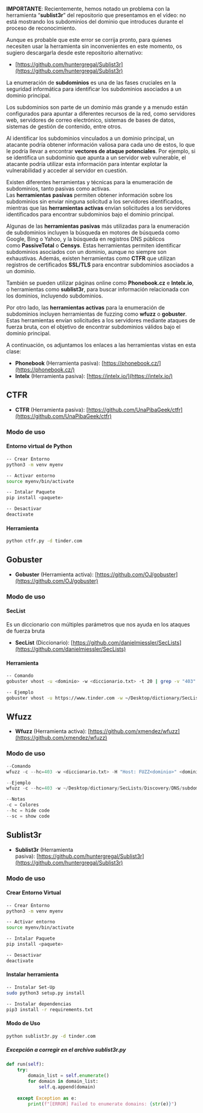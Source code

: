 **IMPORTANTE**: Recientemente, hemos notado un problema con la herramienta “**sublist3r**” del repositorio que presentamos en el vídeo: no está mostrando los subdominios del dominio que introduces durante el proceso de reconocimiento.

Aunque es probable que este error se corrija pronto, para quienes necesiten usar la herramienta sin inconvenientes en este momento, os sugiero descargarla desde este repositorio alternativo:

- [https://github.com/huntergregal/Sublist3r](https://github.com/huntergregal/Sublist3r)

La enumeración de **subdominios** es una de las fases cruciales en la seguridad informática para identificar los subdominios asociados a un dominio principal.

Los subdominios son parte de un dominio más grande y a menudo están configurados para apuntar a diferentes recursos de la red, como servidores web, servidores de correo electrónico, sistemas de bases de datos, sistemas de gestión de contenido, entre otros.

Al identificar los subdominios vinculados a un dominio principal, un atacante podría obtener información valiosa para cada uno de estos, lo que le podría llevar a encontrar **vectores de ataque potenciales**. Por ejemplo, si se identifica un subdominio que apunta a un servidor web vulnerable, el atacante podría utilizar esta información para intentar explotar la vulnerabilidad y acceder al servidor en cuestión.

Existen diferentes herramientas y técnicas para la enumeración de subdominios, tanto pasivas como activas. Las **herramientas** **pasivas** permiten obtener información sobre los subdominios sin enviar ninguna solicitud a los servidores identificados, mientras que las **herramientas activas** envían solicitudes a los servidores identificados para encontrar subdominios bajo el dominio principal.

Algunas de las **herramientas pasivas** más utilizadas para la enumeración de subdominios incluyen la búsqueda en motores de búsqueda como Google, Bing o Yahoo, y la búsqueda en registros DNS públicos como **PassiveTotal** o **Censys**. Estas herramientas permiten identificar subdominios asociados con un dominio, aunque no siempre son exhaustivas. Además, existen herramientas como **CTFR** que utilizan registros de certificados **SSL/TLS** para encontrar subdominios asociados a un dominio.

También se pueden utilizar páginas online como **Phonebook.cz** e **Intelx.io**, o herramientas como **sublist3r**, para buscar información relacionada con los dominios, incluyendo subdominios.

Por otro lado, las **herramientas activas** para la enumeración de subdominios incluyen herramientas de fuzzing como **wfuzz** o **gobuster**. Estas herramientas envían solicitudes a los servidores mediante ataques de fuerza bruta, con el objetivo de encontrar subdominios válidos bajo el dominio principal.

A continuación, os adjuntamos los enlaces a las herramientas vistas en esta clase:

- **Phonebook** (Herramienta pasiva): [https://phonebook.cz/](https://phonebook.cz/)
- **Intelx** (Herramienta pasiva): [https://intelx.io/](https://intelx.io/)

## CTFR
- **CTFR** (Herramienta pasiva): [https://github.com/UnaPibaGeek/ctfr](https://github.com/UnaPibaGeek/ctfr)
### Modo de uso
#### Entorno virtual de Python
``` bash
-- Crear Entorno
python3 -m venv myenv

-- Activar entorno
source myenv/bin/activate

-- Intalar Paquete
pip install <paquete>

-- Desactivar
deactivate 
```
#### Herramienta
```bash
python ctfr.py -d tinder.com
```
## Gobuster
- **Gobuster** (Herramienta activa): [https://github.com/OJ/gobuster](https://github.com/OJ/gobuster)
### Modo de uso
#### SecList
Es un diccionario con múltiples parámetros que nos ayuda en los ataques de fuerza bruta
- **SecList** (Diccionario): [https://github.com/danielmiessler/SecLists](https://github.com/danielmiessler/SecLists)
#### Herramienta
```bash
-- Comando
gobuster vhost -u <dominio> -w <diccionario.txt> -t 20 | grep -v "403"

-- Ejemplo
gobuster vhost -u https://www.tinder.com -w ~/Desktop/dictionary/SecLists/Discovery/DNS/subdomains-top1million-5000.txt -t 20 | grep -v "403"
```
## Wfuzz 
- **Wfuzz** (Herramienta activa): [https://github.com/xmendez/wfuzz](https://github.com/xmendez/wfuzz)
### Modo de uso
```python 
--Comando
wfuzz -c --hc=403 -w <diccionario.txt> -H "Host: FUZZ<dominio>" <dominio>

--Ejemplo
wfuzz -c --hc=403 -w ~/Desktop/dictionary/SecLists/Discovery/DNS/subdomains-top1million-5000.txt -H "Host: FUZZ.tinder.com" http://tinder.com

--Notas
-c = Colores
--hc = hide code
--sc = show code
```
## Sublist3r
- **Sublist3r** (Herramienta pasiva): [https://github.com/huntergregal/Sublist3r](https://github.com/huntergregal/Sublist3r)
### Modo de uso
#### Crear Entorno Virtual
``` bash
-- Crear Entorno
python3 -m venv myenv

-- Activar entorno
source myenv/bin/activate

-- Intalar Paquete
pip install <paquete>

-- Desactivar
deactivate 
```
#### Instalar herramienta
```bash
-- Instalar Set-Up
sudo python3 setup.py install

-- Instalar dependencias
pip3 install -r requirements.txt
```

#### Modo de Uso
```bash
python sublist3r.py -d tinder.com
```
##### Excepción a corregir en el archivo sublist3r.py
```python
def run(self): 
	try: 
		domain_list = self.enumerate() 
		for domain in domain_list: 
			self.q.append(domain) 
			
	except Exception as e: 
		print(f"[ERROR] Failed to enumerate domains: {str(e)}")
```